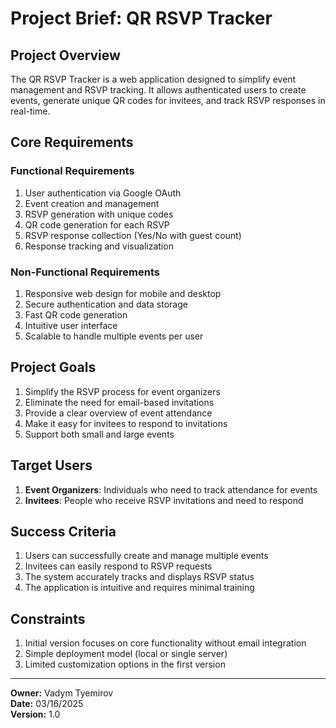 # Project Brief: QR RSVP Tracker

## Project Overview
The QR RSVP Tracker is a web application designed to simplify event management and RSVP tracking. It allows authenticated users to create events, generate unique QR codes for invitees, and track RSVP responses in real-time.

## Core Requirements

### Functional Requirements
1. User authentication via Google OAuth
2. Event creation and management
3. RSVP generation with unique codes
4. QR code generation for each RSVP
5. RSVP response collection (Yes/No with guest count)
6. Response tracking and visualization

### Non-Functional Requirements
1. Responsive web design for mobile and desktop
2. Secure authentication and data storage
3. Fast QR code generation
4. Intuitive user interface
5. Scalable to handle multiple events per user

## Project Goals
1. Simplify the RSVP process for event organizers
2. Eliminate the need for email-based invitations
3. Provide a clear overview of event attendance
4. Make it easy for invitees to respond to invitations
5. Support both small and large events

## Target Users
1. **Event Organizers**: Individuals who need to track attendance for events
2. **Invitees**: People who receive RSVP invitations and need to respond

## Success Criteria
1. Users can successfully create and manage multiple events
2. Invitees can easily respond to RSVP requests
3. The system accurately tracks and displays RSVP status
4. The application is intuitive and requires minimal training

## Constraints
1. Initial version focuses on core functionality without email integration
2. Simple deployment model (local or single server)
3. Limited customization options in the first version

---

**Owner:** Vadym Tyemirov  
**Date:** 03/16/2025  
**Version:** 1.0
